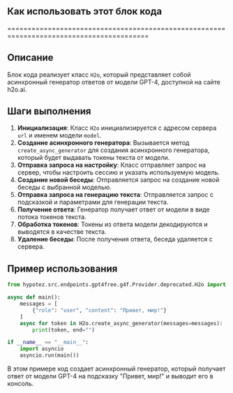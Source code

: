 ## Как использовать этот блок кода
=========================================================================================

Описание
-------------------------
Блок кода реализует класс `H2o`, который представляет собой асинхронный генератор ответов от модели GPT-4, доступной на сайте h2o.ai.

Шаги выполнения
-------------------------
1. **Инициализация**: Класс `H2o` инициализируется с адресом сервера `url` и именем модели `model`.
2. **Создание асинхронного генератора**: Вызывается метод `create_async_generator` для создания асинхронного генератора, который будет выдавать токены текста от модели. 
3. **Отправка запроса на настройку**: Класс отправляет запрос на сервер, чтобы настроить сессию и указать используемую модель.
4. **Создание новой беседы**: Отправляется запрос на создание новой беседы с выбранной моделью.
5. **Отправка запроса на генерацию текста**: Отправляется запрос с подсказкой и параметрами для генерации текста.
6. **Получение ответа**: Генератор получает ответ от модели в виде потока токенов текста. 
7. **Обработка токенов**: Токены из ответа модели декодируются и выводятся в качестве текста.
8. **Удаление беседы**: После получения ответа, беседа удаляется с сервера.

Пример использования
-------------------------

```python
from hypotez.src.endpoints.gpt4free.g4f.Provider.deprecated.H2o import H2o

async def main():
    messages = [
        {"role": "user", "content": "Привет, мир!"}
    ]
    async for token in H2o.create_async_generator(messages=messages):
        print(token, end="")

if __name__ == "__main__":
    import asyncio
    asyncio.run(main())
```

В этом примере код создает асинхронный генератор, который получает ответ от модели GPT-4 на подсказку "Привет, мир!" и выводит его в консоль.
